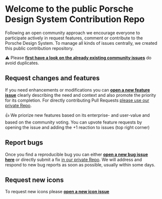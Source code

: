 # Welcome to the public Porsche Design System Contribution Repo
Following an open community approach we encourage everyone to participate actively in request features, comment or contribute to the Porsche Design System. To manage all kinds of issues centrally, we created this public contribution repository.

⚠️ Please **[first have a look on the already existing community issues](https://github.com/porscheui/porsche-design-system-contribution/issues?q=is%3Aissue+is%3Aopen+sort%3Areactions-%2B1-desc)** do avoid duplicates.

## Request changes and features
If you need enhancements or modifications you can **[open a new feature issue](https://github.com/porscheui/porsche-design-system-contribution/issues/new?assignees=&labels=request%2C+open&template=request.md&title=Request+%2F+)** clearly describing the need and context and also promote the priority for its completion. For directly contributing Pull Requests [please use our private Repo](https://github.com/porscheui/porsche-design-system).

👍 We priorize new features based on its enterprise- and user-value and based on the community voting. You can upvote feature requests by opening the issue and adding the +1 reaction to issues (top right corner)

## Report bugs
Once you find a reproducible bug you can either **[open a new bug issue here](https://github.com/porscheui/porsche-ui-contribution/issues/new/choose)** or directly submit a fix [in our private Repo](https://github.com/porscheui/porsche-design-system). We will address and respond to new bug reports as soon as possible, usually within some days.

## Request new icons
To request new icons please **[open a new icon issue](https://github.com/porscheui/porsche-design-system-contribution/issues/new?assignees=&labels=icon+request%2C+open&template=icon-request.md&title=Icon+Request+%2F+)**
